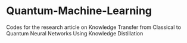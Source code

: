 # Quantum-Machine-Learning
Codes for the research article on Knowledge Transfer from Classical to Quantum Neural Networks Using Knowledge Distillation
